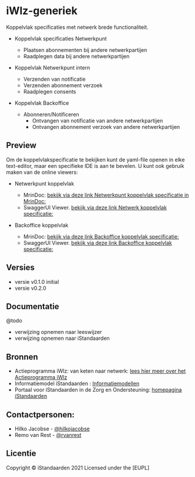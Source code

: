 # iWlz-generiek
Koppelvlak specificaties met netwerk brede functionaliteit.

* Koppelvlak specificaties Netwerkpunt
    * Plaatsen abonnementen bij andere netwerkpartijen
    * Raadplegen data bij andere netwerkpartijen
	
* Koppelvlak Netwerkpunt intern

    * Verzenden van notificatie
    * Verzenden abonnement verzoek
    * Raadplegen consents

*  Koppelvlak Backoffice
    * Abonneren/Notificeren
        * Ontvangen van notificatie van andere netwerkpartijen
        * Ontvangen abonnement verzoek van andere netwerkpartijen
       

## Preview
Om de koppelvlakspecificatie te bekijken kunt de yaml-file openen in elke text-editor, maar een specifieke IDE is aan te bevelen. 
U kunt ook gebruik maken van de online viewers:

* Netwerkpunt koppelvlak
    * MrinDoc: [bekijk via deze link Netwerkpunt koppelvlak specificatie in MrinDoc:](https://mrin9.github.io/OpenAPI-Viewer/#/load/https%3A%2F%2Fraw.githubusercontent.com%2FiStandaarden%2FiWlz-generiek%2F0.2.0%2Fapi-specificatie%2Fnetwerkpunt.yaml "https://mrin9.github.io/OpenAPI-Viewer/#/load/https%3A%2F%2Fraw.githubusercontent.com%2FiStandaarden%2FiWlz-generiek%2F0.2.0%2Fapi-specificatie%2Fnetwerkpunt.yaml")
    * SwaggerUI Viewer. [bekijk via deze link Netwerk koppelvlak specificatie:](https://petstore.swagger.io/?url=https://raw.githubusercontent.com/iStandaarden/iWlz-generiek/0.2.0/api-specificatie/netwerkpunt.yaml "https://petstore.swagger.io/?url=https://raw.githubusercontent.com/iStandaarden/iWlz-generiek/0.2.0/api-specificatie/netwerkpunt.yaml")

* Backoffice koppelvlak
    * MrinDoc: [bekijk via deze link Backoffice koppelvlak specificatie:](https://mrin9.github.io/OpenAPI-Viewer/#/load/https%3A%2F%2Fraw.githubusercontent.com%2FiStandaarden%2FiWlz-generiek%2F0.2.0%2Fapi-specificatie%2Fbackoffice.yaml "https://mrin9.github.io/OpenAPI-Viewer/#/load/https%3A%2F%2Fraw.githubusercontent.com%2FiStandaarden%2FiWlz-generiek%2F0.2.0%2Fapi-specificatie%2Fbackoffice.yaml")
    * SwaggerUI Viewer. [bekijk via deze link Backoffice koppelvlak specificatie:](https://petstore.swagger.io/?url=https://raw.githubusercontent.com/iStandaarden/iWlz-generiek/0.2.0/api-specificatie/backoffice.yaml "https://petstore.swagger.io/?url=https://raw.githubusercontent.com/iStandaarden/iWlz-generiek/0.2.0/api-specificatie/backoffice.yaml")

## Versies
* versie v0.1.0 initial
* versie v0.2.0

## Documentatie
@todo
- verwijzing opnemen naar leeswijzer
- verwijzing opnemen naar iStandaarden

## Bronnen
* Actieprogramma iWlz: van keten naar netwerk: [lees hier meer over het Actieprogramma iWlz](https://www.istandaarden.nl/actieprogramma-iwlz "Actieprogramma iWlz")
* Informatiemodel iStandaarden : [Informatiemodellen](https://informatiemodellen.istandaarden.nl/)
* Portaal voor iStandaarden in de Zorg en Ondersteuning: [homepagina iStandaarden](https://www.istandaarden.nl)

## Contactpersonen:
* Hilko Jacobse - [@hilkojacobse](https://github.com/HilkoJacobse)
* Remo van Rest - [@rvanrest](https://github.com/rvanrest)

## Licentie
Copyright &copy; iStandaarden 2021
Licensed under the [EUPL]
